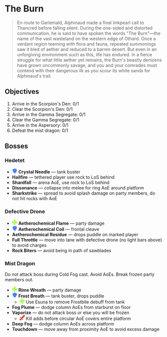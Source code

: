 # The Burn

> En route to Garlemald, Alphinaud made a final linkpearl call to Thancred before falling silent. During the one-sided and distorted communication, he is said to have spoken the words "The Burn"—the name of the vast wasteland on the western edge of Othard. Once a verdant region teeming with flora and fauna, repeated summonings saw it bled of aether and reduced to a barren desert. But even in an unforgiving environment such as this, life has endured. In a fierce struggle for what little aether yet remains, the Burn's beastly denizens have grown uncommonly savage, and you and your comrades must contend with their dangerous ilk as you scour its white sands for Alphinaud's trail.

## Objectives

1. Arrive in the Scorpion's Den: 0/1
2. Clear the Scorpion's Den: 0/1
3. Arrive in the Gamma Segregate: 0/1
4. Clear the Gamma Segregate: 0/1
5. Arrive in the Aspersory: 0/1
6. Defeat the mist dragon: 0/1

## Bosses

### Hedetet

- ![](/assets/icons/role-tank.png) **Crystal Needle** — tank buster
- **Hailfire** — tethered player use rock to LoS behind
- **Shardfall** — arena AoE, use rock to LoS behind
- **Dissonance** — collapse into melee for ring AoE around platform
- **Sharkstrike** — spread to avoid splash damage on party members, do not hit rocks with AoE

### Defective Drone

- ![](/assets/icons/role-healer.png) **Aetherochemical Flame** — party damage
- ![](/assets/icons/role-tank.png) **Aetherochemical Coil** — frontal cleave
- **Aetherochemical Residue** — drops puddle on marked player
- **Full Throttle** — move into lane with defective drone (no light bars above) to avoid charges
- **Rock Biters** — avoid being in path of sawblades

### Mist Dragon

Do not attack boss during Cold Fog cast. Avoid AoEs. Break frozen party members out.

- ![](/assets/icons/role-healer.png) **Rime Wreath** — party damage
- ![](/assets/icons/role-tank.png) **Frost Breath** — tank buster, drops puddle
    - ![](/assets/icons/role-healer.png) Use Esuna to remove Frostbite debuff from tank
- **Fog Plume** — dodge column AoEs from starburst on floor
- **Vaporize** — do not attack boss or else you will be frozen
    - ![](/assets/icons/role-dps.png) Kill adds before circular AoE covers entire platform
- **Deep Fog** — dodge column AoEs across platform
- **Touchdown** — move away from proximity AoE to avoid excess damage
